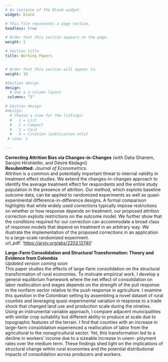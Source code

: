 ```yaml
---
# An instance of the Blank widget.
widget: blank

# This file represents a page section.
headless: true

# Order that this section appears on the page.
weight: 1

# Section title
title: Working Papers


# Order that this section will appear in.
weight: 10

#Section design
design:
  # Use a 1-column layout
 columns: "1"

# Section design
#design:
  # Choose a view for the listings:
  #   1 = List
  #   2 = Compact
  #   3 = Card
  #   4 = Citation (publication only)
 # view: 1 

---
```


__Correcting Attrition Bias via Changes-in-Changes__ (with Dalia Ghanem, Sarojini Hirshleifer, and Désiré Kédagni)<br />
__Resubmitted:__ _Journal of Econometrics._<br />
Attrition is a common and potentially important threat to internal validity in treatment effect
studies. We extend the changes-in-changes approach to identify the average treatment effect for
respondents and the entire study population in the presence of attrition. Our method, which exploits
baseline outcome data, can be applied to randomized experiments as well as quasi-experimental
difference-in-difference designs. A formal comparison highlights that while widely used corrections
typically impose restrictions on whether or how response depends on treatment, our proposed
attrition correction exploits restrictions on the outcome model. We further show that the conditions
required for our correction can accommodate a broad class of response models that depend on
treatment in an arbitrary way. We illustrate the implementation of the proposed corrections in an
application to a large-scale randomized experiment.<br />
url_pdf: 'https://arxiv.org/abs/2203.12740'


__Large-Farm Consolidation and Structural Transformation: Theory and Evidence from Colombia__ <br />
_Updated version coming soon_ <br /> 
This paper studies the effects of large-farm consolidation on the structural transformation of rural economies. To motivate empirical work, I develop a general equilibrium framework where the net effect of consolidation on labor reallocation and wages depends on the strength of the pull response in the nonfarm sector relative to the push response in agriculture. I examine this question in the Colombian setting by assembling a novel dataset of rural counties and leveraging quasi-experimental variation in response to a trade shock that changed land use and production scale during the nineties. Using an instrumental variable approach, I compare adjacent municipalities with similar crop
suitability but different ability to produce at scale due to topographic features of the terrain. I find that counties with an increase in large-farm consolidation experienced a reallocation of labor from the agricultural to the nonagricultural sector. Yet, this transformation led to a decline in workers’ income due to a sizeable increase in unem-
ployment rates over the medium term. These findings shed light on the implications of structural change within rural economies and the potential distributional impacts of consolidation across producers and workers.



